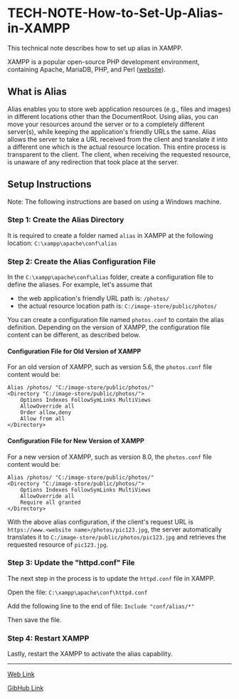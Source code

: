 # TECH-NOTE-How-to-Set-Up-Alias-in-XAMPP
This technical note describes how to set up alias in XAMPP. 

XAMPP is a popular open-source PHP development environment, containing Apache, MariaDB, PHP, and Perl ([website](https://www.apachefriends.org/)).

## What is Alias
Alias enables you to store web application resources (e.g., files and images) in different locations other than the DocumentRoot. Using alias, you can move your resources around the server or to a completely different server(s), while keeping the application's friendly URLs the same. Alias allows the server to take a URL received from the client and translate it into a different one which is the actual resource location. This entire process is transparent to the client. The client, when receiving the requested resource, is unaware of any redirection that took place at the server. 

## Setup Instructions
Note: The following instructions are based on using a Windows machine.

### Step 1: Create the Alias Directory
It is required to create a folder named `alias` in XAMPP at the following location:
`C:\xampp\apache\conf\alias`

### Step 2: Create the Alias Configuration File
In the `C:\xampp\apache\conf\alias` folder, create a configuration file to define the aliases.
For example, let's assume that
- the web application's friendly URL path is: `/photos/`
- the actual resource location path is: `C:/image-store/public/photos/`

You can create a configuration file named `photos.conf` to contain the alias definition. Depending on the version of XAMPP, the configuration file content can be different, as described below.

#### Configuration File for Old Version of XAMPP
For an old version of XAMPP, such as version 5.6, the `photos.conf` file content would be:
```
Alias /photos/ "C:/image-store/public/photos/"
<Directory "C:/image-store/public/photos/">
    Options Indexes FollowSymLinks MultiViews
    AllowOverride all
    Order allow,deny
    Allow from all
</Directory>
```
#### Configuration File for New Version of XAMPP
For a new version of XAMPP, such as version 8.0, the `photos.conf` file content would be:
```
Alias /photos/ "C:/image-store/public/photos/"
<Directory "C:/image-store/public/photos/">
    Options Indexes FollowSymLinks MultiViews
    AllowOverride all
    Require all granted
</Directory>
```

With the above alias configuration, if the client's request URL is `https://www.<website name>/photos/pic123.jpg`, the server automatically translates it to `C:/image-store/public/photos/pic123.jpg` and retrieves the requested resource of `pic123.jpg`.

### Step 3: Update the "httpd.conf" File
The next step in the process is to update the `httpd.conf` file in XAMPP.

Open the file: `C:\xampp\apache\conf\httpd.conf`

Add the following line to the end of file: `Include "conf/alias/*"`

Then save the file.

### Step 4: Restart XAMPP
Lastly, restart the XAMPP to activate the alias capability.

----------
[Web Link](https://johnnylaicode.github.io/TECH-NOTE-How-to-Set-Up-Alias-in-XAMPP)

[GibHub Link](https://github.com/johnnylaicode/TECH-NOTE-How-to-Set-Up-Alias-in-XAMPP)